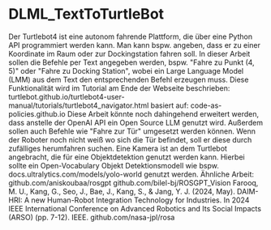 # DLML_TextToTurtleBot

Der Turtlebot4 ist eine autonom fahrende Plattform, die über eine Python API programmiert werden kann. Man kann bspw. angeben, dass er zu einer Koordinate im Raum oder zur Dockingstation fahren soll. In dieser Arbeit sollen die Befehle per Text angegeben werden, bspw. "Fahre zu Punkt (4, 5)" oder "Fahre zu Docking Station", wobei ein Large Language Model (LMM) aus dem Text den entsprechenden Befehl erzeugen muss. Diese Funktionalität wird im Tutorial am Ende der Webseite beschrieben: turtlebot.github.io/turtlebot4-user-manual/tutorials/turtlebot4_navigator.html basiert auf: code-as-policies.github.io Diese Arbeit könnte noch dahingehend erweitert werden, dass anstelle der OpenAI API ein Open Source LLM genutzt wird. Außerdem sollen auch Befehle wie "Fahre zur Tür" umgesetzt werden können. Wenn der Roboter noch nicht weiß wo sich die Tür befindet, soll er diese durch zufälliges herumfahren suchen. Eine Kamera ist an dem Turtlebot angebracht, die für eine Objektdetektion genutzt werden kann. Hierbei sollte ein Open-Vocabulary Objekt Detektionsmodell wie bspw. docs.ultralytics.com/models/yolo-world genutzt werden. Ähnliche Arbeit: github.com/aniskoubaa/rosgpt github.com/bilel-bj/ROSGPT_Vision Farooq, M. U., Kang, G., Seo, J., Bae, J., Kang, S., & Jang, Y. J. (2024, May). DAIM-HRI: A new Human-Robot Integration Technology for Industries. In 2024 IEEE International Conference on Advanced Robotics and Its Social Impacts (ARSO) (pp. 7-12). IEEE. github.com/nasa-jpl/rosa
